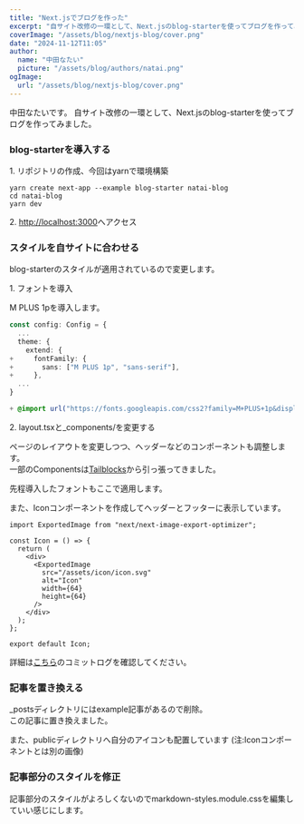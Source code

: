 ```yaml
---
title: "Next.jsでブログを作った"
excerpt: "自サイト改修の一環として、Next.jsのblog-starterを使ってブログを作ってみました。"
coverImage: "/assets/blog/nextjs-blog/cover.png"
date: "2024-11-12T11:05"
author:
  name: "中田なたい"
  picture: "/assets/blog/authors/natai.png"
ogImage:
  url: "/assets/blog/nextjs-blog/cover.png"
---
```


中田なたいです。
自サイト改修の一環として、Next.jsのblog-starterを使ってブログを作ってみました。

### blog-starterを導入する

1\. リポジトリの作成、今回はyarnで環境構築

   ```bash:shell
   yarn create next-app --example blog-starter natai-blog
   cd natai-blog
   yarn dev
   ```

2\. [http://localhost:3000](http://localhost:3000)へアクセス

### スタイルを自サイトに合わせる

blog-starterのスタイルが適用されているので変更します。

1\. フォントを導入

   M PLUS 1pを導入します。

   ```ts:tailwind.config.ts
   const config: Config = {
     ...
     theme: {
       extend: {
   +     fontFamily: {
   +       sans: ["M PLUS 1p", "sans-serif"],
   +     },
     ...
   }
   ```

   ```css:src/app/globals.css
   + @import url("https://fonts.googleapis.com/css2?family=M+PLUS+1p&display=swap");
   ```

2\. layout.tsxと\_components/を変更する

   ページのレイアウトを変更しつつ、ヘッダーなどのコンポーネントも調整します。<br>
   一部のComponentsは[Tailblocks](https://tailblocks.cc)から引っ張ってきました。

   先程導入したフォントもここで適用します。

   また、Iconコンポーネントを作成してヘッダーとフッターに表示しています。

   ```jsx:src/app/_conponents/Icon.tsx
   import ExportedImage from "next/next-image-export-optimizer";

   const Icon = () => {
     return (
       <div>
         <ExportedImage
           src="/assets/icon/icon.svg"
           alt="Icon"
           width={64}
           height={64}
         />
       </div>
     );
   };

   export default Icon;
   ```

   詳細は[こちら](https://github.com/natainakata/natai-blog/commit/994d976d3b451e54a99b744dcdbb081d51d0d7f2)のコミットログを確認してください。


### 記事を置き換える

\_postsディレクトリにはexample記事があるので削除。<br>
この記事に置き換えました。

また、publicディレクトリへ自分のアイコンも配置しています (注:Iconコンポーネントとは別の画像)

### 記事部分のスタイルを修正

記事部分のスタイルがよろしくないのでmarkdown-styles.module.cssを編集していい感じにします。
